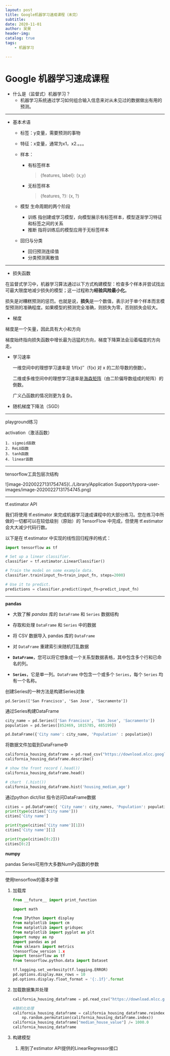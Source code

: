 ```yaml
---
layout:	post
title: Google机器学习速成课程（未完）
subtitle:
date: 2020-11-01
author: 吴昊
header-img:
catalog: true
tags:
	- 机器学习

---
```


# Google 机器学习速成课程

- 什么是（监督式）机器学习？
  - 机器学习系统通过学习如何组合输入信息来对从未见过的数据做出有用的预测。

---

- 基本术语

  - 标签：y变量，需要预测的事物

  - 特征：x变量，通常为x1，x2.。。。

  - 样本：

    - 有标签样本

      > {features, label}: (x,y)

    - 无标签样本

      > {features, ?}: (x, ?)

  - 模型 生命周期的两个阶段

    - 训练 指创建或学习模型，向模型展示有标签样本，模型逐渐学习特征和标签之间的关系
    - 推断 指将训练后的模型应用于无标签样本

  - 回归与分类

    - 回归预测连续值
    - 分类预测离散值

---

- 损失函数

在监督式学习中，机器学习算法通过以下方式构建模型：检查多个样本并尝试找出可最大限度地减少损失的模型；这一过程称为**经验风险最小化**。

损失是对糟糕预测的惩罚。也就是说，**损失**是一个数值，表示对于单个样本而言模型预测的准确程度。如果模型的预测完全准确，则损失为零，否则损失会较大。





- 梯度

梯度是一个矢量，因此具有大小和方向

梯度始终指向损失函数中增长最为迅猛的方向，梯度下降算法会沿着幅度的方向走。





- 学习速率

  一维空间中的理想学习速率是 1/f(x)″（f(x) 对 x 的二阶导数的倒数）。

  二维或多维空间中的理想学习速率是[海森矩阵](https://wikipedia.org/wiki/Hessian_matrix)（由二阶偏导数组成的矩阵）的倒数。

  广义凸函数的情况则更为复杂。



- 随机梯度下降法（SGD）



---

playground练习

activation（激活函数）

	1. sigmoid函数
 	2. ReLU函数
 	3. tanh函数
 	4. linear函数



---

tensorflow工具包层次结构

 ![image-20200227131754745](../Library/Application Support/typora-user-images/image-20200227131754745.png)

---

tf.estimator API

我们将使用 tf.estimator 来完成机器学习速成课程中的大部分练习。您在练习中所做的一切都可以在较低级别（原始）的 TensorFlow 中完成，但使用 tf.estimator 会大大减少代码行数。

以下是在 tf.estimator 中实现的线性回归程序的格式：

``` python
import tensorflow as tf

# Set up a linear classifier.
classifier = tf.estimator.LinearClassifier()

# Train the model on some example data.
classifier.train(input_fn=train_input_fn, steps=2000)

# Use it to predict.
predictions = classifier.predict(input_fn=predict_input_fn)
```





---

**pandas**

- 大致了解 *pandas* 库的 `DataFrame` 和 `Series` 数据结构
- 存取和处理 `DataFrame` 和 `Series` 中的数据
- 将 CSV 数据导入 pandas 库的 `DataFrame`
- 对 `DataFrame` 重建索引来随机打乱数据





- **`DataFrame`**，您可以将它想象成一个关系型数据表格，其中包含多个行和已命名的列。
- **`Series`**，它是单一列。`DataFrame` 中包含一个或多个 `Series`，每个 `Series` 均有一个名称。



创建Series的一种方法是构建Series对象

`pd.Series(['San Francisco', 'San Jose', 'Sacramento'])`



通过Series构建DataFrame

```python
city_name = pd.Series(['San Francisco', 'San Jose', 'Sacramento'])
population = pd.Series([852469, 1015785, 485199])

pd.DataFrame({'City name': city_name, 'Population' : population})
```



将数据文件加载到DataFrame中

```python
california_housing_dataframe = pd.read_csv("https://download.mlcc.google.cn/mledu-datasets/california_housing_train.csv", sep=",")
california_housing_dataframe.describe()

# show the front record (.head())
california_housing_dataframe.head()

# chart  (.hist())
california_housing_dataframe.hist('housing_median_age')

```



通过python dict/list 指令访问DataFrame数据

```python
cities = pd.DataFrame({ 'City name': city_names, 'Population': population })
print(type(cities['City name']))
cities['City name']

print(type(cities['City name'][1]))
cities['City name'][1]

print(type(cities[0:2]))
cities[0:2]
```



**numpy**

pandas Series可用作大多数NumPy函数的参数





---

使用tensorflow的基本步骤

1. 加载库

   ```python
   from __future__ import print_function
   
   import math
   
   from IPython import display
   from matplotlib import cm
   from matplotlib import gridspec
   from matplotlib import pyplot as plt
   import numpy as np
   import pandas as pd
   from sklearn import metrics
   %tensorflow_version 1.x
   import tensorflow as tf
   from tensorflow.python.data import Dataset
   
   tf.logging.set_verbosity(tf.logging.ERROR)
   pd.options.display.max_rows = 10
   pd.options.display.float_format = '{:.1f}'.format
   
   
   ```

2. 加载数据集并处理

   ```python
   california_housing_dataframe = pd.read_csv("https://download.mlcc.google.cn/mledu-datasets/california_housing_train.csv", sep=",")
   
   #随机化处理
   california_housing_dataframe = california_housing_dataframe.reindex(
       np.random.permutation(california_housing_dataframe.index))
   california_housing_dataframe["median_house_value"] /= 1000.0
   california_housing_dataframe
   ```

3. 构建模型

   1. 用到了estimator API提供的LinearRegressor接口
